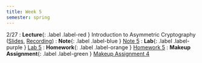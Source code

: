 ```yaml
---
title: Week 5
semester: spring
---
```


2/27
: **Lecture**{: .label .label-red } Introduction to Asymmetric Cryptography ([Slides](https://docs.google.com/presentation/d/14IZhsLJI2fEih1Lj1V-HRvbQGPXG8rwjv2pRN9imS1E/edit?usp=sharing), [Recording](https://drive.google.com/file/d/1Iz3u-QsriOYGUwSbNm29L7X8i0UXxQiY/view?usp=share_link))
: **Note**{: .label .label-blue } [Note 5](https://codebreakingatcal.org/assets/notes/note5.pdf)
: **Lab**{: .label .label-purple } [Lab 5](https://datahub.berkeley.edu/hub/user-redirect/git-pull?repo=https%3A%2F%2Fgithub.com%2FCodebreakingAtCal%2FCodebreakingLabs&urlpath=tree%2FCodebreakingLabs%2FLab5%2Flab05.ipynb&branch=master)
: **Homework**{: .label .label-orange } [Homework 5](https://codebreakingatcal.org/assets/homework/hw5.pdf)
: **Makeup Assignment**{: .label .label-green } [Makeup Assignment 4](https://codebreakingatcal.org/assets/makeup/makeup5.pdf)